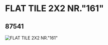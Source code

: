 # FLAT TILE 2X2 NR."161"
## 87541
![FLAT TILE 2X2 NR."161"](https://lc-www-live-s.legocdn.com/media/bricks/5/2/4560473.jpg)